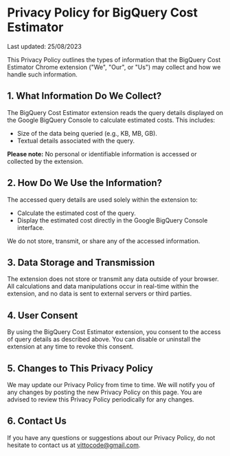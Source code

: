 # Privacy Policy for BigQuery Cost Estimator

Last updated: 25/08/2023

This Privacy Policy outlines the types of information that the BigQuery Cost Estimator Chrome extension ("We", "Our", or "Us") may collect and how we handle such information.

## 1. What Information Do We Collect?

The BigQuery Cost Estimator extension reads the query details displayed on the Google BigQuery Console to calculate estimated costs. This includes:

- Size of the data being queried (e.g., KB, MB, GB).
- Textual details associated with the query.

**Please note:** No personal or identifiable information is accessed or collected by the extension.

## 2. How Do We Use the Information?

The accessed query details are used solely within the extension to:

- Calculate the estimated cost of the query.
- Display the estimated cost directly in the Google BigQuery Console interface.

We do not store, transmit, or share any of the accessed information.

## 3. Data Storage and Transmission

The extension does not store or transmit any data outside of your browser. All calculations and data manipulations occur in real-time within the extension, and no data is sent to external servers or third parties.

## 4. User Consent

By using the BigQuery Cost Estimator extension, you consent to the access of query details as described above. You can disable or uninstall the extension at any time to revoke this consent.

## 5. Changes to This Privacy Policy

We may update our Privacy Policy from time to time. We will notify you of any changes by posting the new Privacy Policy on this page. You are advised to review this Privacy Policy periodically for any changes.

## 6. Contact Us

If you have any questions or suggestions about our Privacy Policy, do not hesitate to contact us at vittocode@gmail.com.
